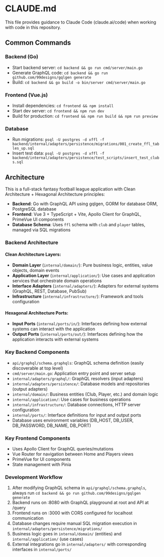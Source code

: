 # CLAUDE.md

This file provides guidance to Claude Code (claude.ai/code) when working with code in this repository.

## Common Commands

### Backend (Go)
- Start backend server: `cd backend && go run cmd/server/main.go`
- Generate GraphQL code: `cd backend && go run github.com/99designs/gqlgen generate`
- Build: `cd backend && go build -o bin/server cmd/server/main.go`

### Frontend (Vue.js)
- Install dependencies: `cd frontend && npm install`
- Start dev server: `cd frontend && npm run dev`
- Build for production: `cd frontend && npm run build && npm run preview`

### Database
- Run migrations: `psql -U postgres -d xffl -f backend/internal/adapters/persistence/migrations/001_create_ffl_tables_up.sql`
- Insert test data: `psql -U postgres -d xffl -f backend/internal/adapters/persistence/test_scripts/insert_test_clubs.sql`

## Architecture

This is a full-stack fantasy football league application with Clean Architecture + Hexagonal Architecture principles:

- **Backend**: Go with GraphQL API using gqlgen, GORM for database ORM, PostgreSQL database
- **Frontend**: Vue 3 + TypeScript + Vite, Apollo Client for GraphQL, PrimeVue UI components
- **Database Schema**: Uses `ffl` schema with `club` and `player` tables, managed via SQL migrations

### Backend Architecture

#### Clean Architecture Layers:
- **Domain Layer** (`internal/domain/`): Pure business logic, entities, value objects, domain events
- **Application Layer** (`internal/application/`): Use cases and application services that orchestrate domain operations
- **Interface Adapters** (`internal/adapters/`): Adapters for external systems (GraphQL, REST, Database, PubSub)
- **Infrastructure** (`internal/infrastructure/`): Framework and tools configuration

#### Hexagonal Architecture Ports:
- **Input Ports** (`internal/ports/in/`): Interfaces defining how external systems can interact with the application
- **Output Ports** (`internal/ports/out/`): Interfaces defining how the application interacts with external systems

### Key Backend Components

- `api/graphql/schema.graphqls`: GraphQL schema definition (easily discoverable at top level)
- `cmd/server/main.go`: Application entry point and server setup
- `internal/adapters/graphql/`: GraphQL resolvers (input adapters)
- `internal/adapters/persistence/`: Database models and repositories (output adapters)
- `internal/domain/`: Business entities (Club, Player, etc.) and domain logic
- `internal/application/`: Use cases for business operations
- `internal/infrastructure/`: Database connections, HTTP server configuration
- `internal/ports/`: Interface definitions for input and output ports
- Database uses environment variables (DB_HOST, DB_USER, DB_PASSWORD, DB_NAME, DB_PORT)

### Key Frontend Components

- Uses Apollo Client for GraphQL queries/mutations
- Vue Router for navigation between Home and Players views
- PrimeVue for UI components
- State management with Pinia

### Development Workflow

1. After modifying GraphQL schema in `api/graphql/schema.graphqls`, always run `cd backend && go run github.com/99designs/gqlgen generate`
2. Backend runs on :8080 with GraphQL playground at root and API at /query
3. Frontend runs on :3000 with CORS configured for localhost communication
4. Database changes require manual SQL migration execution in `internal/adapters/persistence/migrations/`
5. Business logic goes in `internal/domain/` (entities) and `internal/application/` (use cases)
6. External integrations go in `internal/adapters/` with corresponding interfaces in `internal/ports/`
